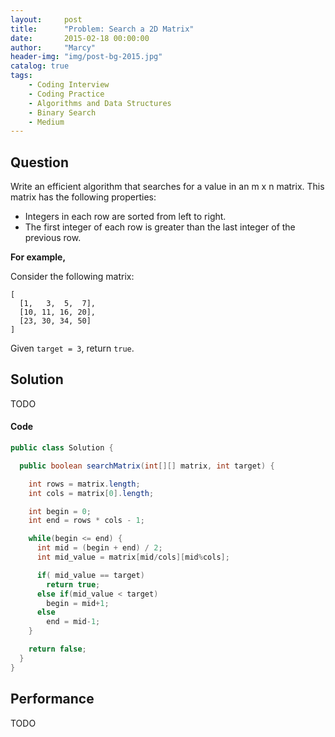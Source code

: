 ```yaml
---
layout:     post
title:      "Problem: Search a 2D Matrix"
date:       2015-02-18 00:00:00
author:     "Marcy"
header-img: "img/post-bg-2015.jpg"
catalog: true
tags:
    - Coding Interview
    - Coding Practice
    - Algorithms and Data Structures
    - Binary Search
    - Medium
---
```


## Question

Write an efficient algorithm that searches for a value in an m x n matrix. This matrix has the following properties:

- Integers in each row are sorted from left to right.
- The first integer of each row is greater than the last integer of the previous row.

**For example,**

Consider the following matrix:

```
[
  [1,   3,  5,  7],
  [10, 11, 16, 20],
  [23, 30, 34, 50]
]
```
Given `target = 3`, return `true`.


## Solution
TODO

#### Code
```java
public class Solution {

  public boolean searchMatrix(int[][] matrix, int target) {

    int rows = matrix.length;
    int cols = matrix[0].length;

    int begin = 0;
    int end = rows * cols - 1;

    while(begin <= end) {
      int mid = (begin + end) / 2;
      int mid_value = matrix[mid/cols][mid%cols];

      if( mid_value == target)
        return true;
      else if(mid_value < target)
        begin = mid+1;
      else
        end = mid-1;
    }

    return false;
  }
}
```

## Performance
TODO
